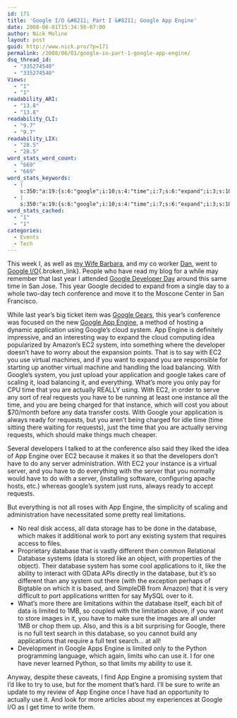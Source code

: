 ```yaml
---
id: 171
title: 'Google I/O &#8211; Part I &#8211; Google App Engine'
date: 2008-06-01T15:34:50-07:00
author: Nick Moline
layout: post
guid: http://www.nick.pro/?p=171
permalink: /2008/06/01/google-io-part-1-google-app-engine/
dsq_thread_id:
  - "335274540"
  - "335274540"
Views:
  - "1"
  - "1"
readability_ARI:
  - "13.8"
  - "13.8"
readability_CLI:
  - "9.7"
  - "9.7"
readability_LIX:
  - "28.5"
  - "28.5"
word_stats_word_count:
  - "669"
  - "669"
word_stats_keywords:
  - |
    s:350:"a:19:{s:6:"google";i:10;s:4:"time";i:7;s:6:"expand";i:3;s:10:"conference";i:3;s:6:"engine";i:7;s:11:"application";i:3;s:8:"google's";i:3;s:6:"system";i:8;s:7:"virtual";i:3;s:4:"just";i:3;s:8:"actually";i:3;s:4:"real";i:3;s:8:"requests";i:5;s:8:"instance";i:3;s:4:"data";i:4;s:6:"server";i:4;s:8:"database";i:7;s:4:"like";i:3;s:12:"applications";i:3;}";
  - |
    s:350:"a:19:{s:6:"google";i:10;s:4:"time";i:7;s:6:"expand";i:3;s:10:"conference";i:3;s:6:"engine";i:7;s:11:"application";i:3;s:8:"google's";i:3;s:6:"system";i:8;s:7:"virtual";i:3;s:4:"just";i:3;s:8:"actually";i:3;s:4:"real";i:3;s:8:"requests";i:5;s:8:"instance";i:3;s:4:"data";i:4;s:6:"server";i:4;s:8:"database";i:7;s:4:"like";i:3;s:12:"applications";i:3;}";
word_stats_cached:
  - "1"
  - "1"
categories:
  - Events
  - Tech
---
```

This week I, as well as [my Wife Barbara](http://www.barbara.pro), and my co worker [Dan](http://www.danvuquoc.com/), went to [Google I/O](http://code.google.com/events/io/){.broken_link}. People who have read my blog for a while may remember that last year I attended [Google Developer Day](https://www.nick.pro/2007/06/03/google-developer-day-2007/) around this same time in San Jose. This year Google decided to expand from a single day to a whole two-day tech conference and move it to the Moscone Center in San Francisco.

<!--more-->

While last year&#8217;s big ticket item was [Google Gears](http://gears.google.com), this year&#8217;s conference was focused on the new [Google App Engine](http://code.google.com/appengine/), a method of hosting a dynamic application using Google&#8217;s cloud system. App Engine is definitely impressive, and an interesting way to expand the cloud computing idea popularized by Amazon&#8217;s EC2 system, into something where the developer doesn&#8217;t have to worry about the expansion points. That is to say with EC2 you use virtual machines, and if you want to expand you are responsible for starting up another virtual machine and handling the load balancing. With Google&#8217;s system, you just upload your application and google takes care of scaling it, load balancing it, and everything. What&#8217;s more you only pay for CPU time that you are actually REALLY using. With EC2, in order to serve any sort of real requests you have to be running at least one instance all the time, and you are being charged for that instance, which will cost you about $70/month before any data transfer costs. With Google your application is always ready for requests, but you aren&#8217;t being charged for idle time (time sitting there waiting for requests), just the time that you are actually serving requests, which should make things much cheaper.

Several developers I talked to at the conference also said they liked the idea of App Engine over EC2 because it makes it so that the developers don&#8217;t have to do any server administration. With EC2 your instance is a virtual server, and you have to do everything with the server that you normally would have to do with a server, (installing software, configuring apache hosts, etc.) whereas google&#8217;s system just runs, always ready to accept requests.

But everything is not all roses with App Engine, the simplicity of scaling and administration have necessitated some pretty real limitations.

  * No real disk access, all data storage has to be done in the database, which makes it additional work to port any existing system that requires access to files.
  * Proprietary database that is vastly different then common Relational Database systems (data is stored like an object, with properties of the object). Their database system has some cool applications to it, like the ability to interact with GData APIs directly in the database, but it&#8217;s so different than any system out there (with the exception perhaps of Bigtable on which it is based, and SimpleDB from Amazon) that it is very difficult to port applications written for say MySQL over to it.
  * What&#8217;s more there are limitations within the database itself, each bit of data is limited to 1MB, so coupled with the limitation above, if you want to store images in it, you have to make sure the images are all under 1MB or chop them up. Also, and this is a bit surprising for Google, there is no full text search in this database, so you cannot build any applications that require a full text search&#8230; at all!
  * Development in Google Apps Engine is limited only to the Python programming language, which again, limits who can use it. I for one have never learned Python, so that limits my ability to use it.

Anyway, despite these caveats, I find App Engine a promising system that I&#8217;d like to try to use, but for the moment that&#8217;s hard. I&#8217;ll be sure to write an update to my review of App Engine once I have had an opportunity to actually use it. And look for more articles about my experiences at Google I/O as I get time to write them.